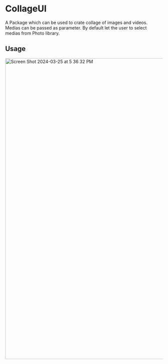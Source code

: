 # CollageUI

A Package which can be used to crate collage of images and videos. Medias can be passed as parameter. By default let the user to select medias from Photo library.

## Usage

<img width="964" alt="Screen Shot 2024-03-25 at 5 36 32 PM" src="https://github.com/prakashojha/CollageUI/assets/8487111/c0282acc-6e69-43ae-9d25-e81ea8e6e3e4">


